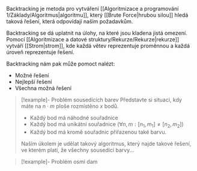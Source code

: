 Backtracking je metoda pro vytváření [[Algoritmizace a programování 1/Základy/Algoritmus|algoritmu]], který [[Brute Force|hrubou silou]] hledá taková řešení, která odpovídají našim požadavkům.

Backtracking se dá uplatnit na úlohy, na které jsou kladena jistá omezení. Pomocí [[Algoritmizace a datové struktury/Rekurze/Rekurze|rekurze]] vytváří [[Strom|strom]], kde každá větev reprezentuje proměnnou a každá úroveň reprezentuje řešení.

Backtracking nám pak může pomoct nalézt:
- Možné řešení
- Nejlepší řešení
- Všechna možná řešení

>[!example]- Problém sousedících barev
>Představte si situaci, kdy máte na $n\cdot m$ ploše rozmístěno $x$ bodů.
>- Každý bod má náhodné souřadnice
>- Každý bod má unikátní souřadnice ($\forall n, m: [n_1, m_1] \not= [n_2, m_2]$)
>- Každý bod má kromě souřadnic přiřazenou také barvu.
>
>Naším úkolem je udělat takový algoritmus, který najde takové řešení, ve kterém platí, že všechny sousedící barvy...

>[!example]- Problém osmi dam
